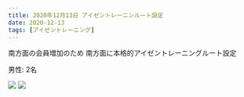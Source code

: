 ```yaml
---
title: 2020年12月13日 アイゼントレーニンルート設定
date: 2020-12-13
tags: [アイゼントレーニング]
---
```


南方面の会員増加のため
南方面に本格的アイゼントレーニングルート設定

男性: 2名

![](/2020/12/13/20201213/1.jpg)
![](/2020/12/13/20201213/2.jpg)

